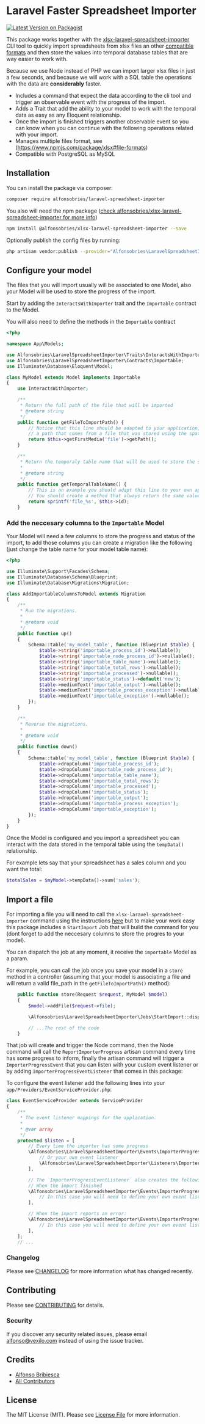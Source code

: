 # Laravel Faster Spreadsheet Importer

[![Latest Version on Packagist](https://img.shields.io/packagist/v/alfonsobries/laravel-spreadsheet-importer.svg?style=flat-square)](https://packagist.org/packages/alfonsobries/laravel-spreadsheet-importer)

This package works together with the [xlsx-laravel-spreadsheet-importer](https://github.com/alfonsobries/xlsx-laravel-spreadsheet-importer) CLI tool to quickly import spreadsheets from xlsx files an other [compatible formats](https://www.npmjs.com/package/xlsx#file-formats) and then store the values into temporal database tables that are way easier to work with.

Because we use Node instead of PHP we can import larger xlsx files in just a few seconds, and because we will work with a SQL table the operations with the data are **considerably** faster.

- Includes a command that expect the data according to the cli tool and trigger an observable event with the progress of the import.
- Adds a Trait that add the ability to your model to work with the temporal data as easy as any Eloquent relationship.
- Once the import is finished triggers another observable event so you can know when you can continue with the following operations related with your import.
- Manages multiple files format, see (https://www.npmjs.com/package/xlsx#file-formats)
- Compatible with PostgreSQL as MySQL

## Installation

You can install the package via composer:

```bash
composer require alfonsobries/laravel-spreadsheet-importer
```

You also will need the npm package ([check alfonsobries/xlsx-laravel-spreadsheet-importer for more info](https://github.com/alfonsobries/xlsx-laravel-spreadsheet-importer))

``` bash
npm install @alfonsobries/xlsx-laravel-spreadsheet-importer --save
```

Optionally publish the config files by running:
```bash
php artisan vendor:publish --provider="Alfonsobries\LaravelSpreadsheetImporter\LaravelSpreadsheetImporterServiceProvider" --tag="config"
``` 

## Configure your model

The files that you will import usually will be associated to one Model, also your Model will be used to store the progress of the import.

Start by adding the `InteractsWithImporter` trait and the `Importable` contract to the Model.

You will also need to define the methods in the `Importable` contract

```php
<?php

namespace App\Models;

use Alfonsobries\LaravelSpreadsheetImporter\Traits\InteractsWithImporter;
use Alfonsobries\LaravelSpreadsheetImporter\Contracts\Importable;
use Illuminate\Database\Eloquent\Model;

class MyModel extends Model implements Importable
{
    use InteractsWithImporter;

    /**
     * Return the full path of the file that will be imported
     * @return string
     */
    public function getFileToImportPath() {
    	// Notice that this line should be adapted to your application, this is an example for
    	// a path that comes from a file that was stored using the spatie media library package
    	return $this->getFirstMedia('file')->getPath();
    }

    /**
     * Return the temporaly table name that will be used to store the spreadsheet contents
     *
     * @return string
     */
    public function getTemporalTableName() {
    	// This is an example you should adapt this line to your own application
    	// You should create a method that always return the same value for the same model
    	return sprintf('file_%s', $this->id);
    }
```

### Add the neccesary columns to the `Importable` Model

Your Model will need a few columns to store the progress and status of the import, to add those columns you can create a migration like the following (just change the table name for your model table name):
``` php
<?php

use Illuminate\Support\Facades\Schema;
use Illuminate\Database\Schema\Blueprint;
use Illuminate\Database\Migrations\Migration;

class AddImportableColumnsToModel extends Migration
{
    /**
     * Run the migrations.
     *
     * @return void
     */
    public function up()
    {
        Schema::table('my_model_table', function (Blueprint $table) {
            $table->string('importable_process_id')->nullable();
            $table->string('importable_node_process_id')->nullable();
            $table->string('importable_table_name')->nullable();
            $table->string('importable_total_rows')->nullable();
            $table->string('importable_processed')->nullable();
            $table->string('importable_status')->default('new');
            $table->mediumText('importable_output')->nullable();
            $table->mediumText('importable_process_exception')->nullable();
            $table->mediumText('importable_exception')->nullable();
        });
    }

    /**
     * Reverse the migrations.
     *
     * @return void
     */
    public function down()
    {
        Schema::table('my_model_table', function (Blueprint $table) {
            $table->dropColumn('importable_process_id');
            $table->dropColumn('importable_node_process_id');
            $table->dropColumn('importable_table_name');
            $table->dropColumn('importable_total_rows');
            $table->dropColumn('importable_processed');
            $table->dropColumn('importable_status');
            $table->dropColumn('importable_output');
            $table->dropColumn('importable_process_exception');
            $table->dropColumn('importable_exception');
        });
    }
}
``` 

Once the Model is configured and you import a spreadsheet you can interact with the data stored in the temporal table using the `tempData()` relationship.

For example lets say that your spreadsheet has a sales column and you want the total:

```php
$totalSales = $myModel->tempData()->sum('sales');
``` 

## Import a file

For importing a file you will need to call the `xlsx-laravel-spreadsheet-importer` command using the instructions [here](https://github.com/alfonsobries/xlsx-laravel-spreadsheet-importer) but to make your work easy this package includes a `StartImport` Job that will build the command for you (dont forget to add the neccesary columns to store the progres to your model).

You can dispatch the job at any moment, it receive the `importable` Model as a param.

For example, you can call the job once you save your model in a `store` method in a controller (assuming that your model is associating a file and will return a valid file_path in the `getFileToImportPath()` method):

``` php 
	public function store(Request $request, MyModel $model)
    {
        $model->addFile($request->file);

        \Alfonsobries\LaravelSpreadsheetImporter\Jobs\StartImport::dispatch($model);

        // ...The rest of the code
    }
```

That job will create and trigger the Node command, then the Node command will call the `ReportImporterProgress` artisan command every time has some progress to inform, finally the artisan command will trigger a `ImporterProgressEvent` that you can listen with your custom event listener or by adding `ImporterProgressEventListener` that comes in this package:

To configure the event listener add the following lines into your `app/Providers/EventServiceProvider.php`:

``` php 
class EventServiceProvider extends ServiceProvider
{
    /**
     * The event listener mappings for the application.
     *
     * @var array
     */
    protected $listen = [
    	// Every time the importer has some progress
        \Alfonsobries\LaravelSpreadsheetImporter\Events\ImporterProgressEvent => [
        	// Or your own event listener
            \Alfonsobries\LaravelSpreadsheetImporter\Listeners\ImporterProgressEventListener::class,
        ],

        // The `ImporterProgressEventListener` also creates the following observable events:
        // When the import finished
        \Alfonsobries\LaravelSpreadsheetImporter\Events\ImporterProgressFinishedEvent => [
        	// In this case you will need to define your own event listener 
        ],

    	// When the import reports an error:
        \Alfonsobries\LaravelSpreadsheetImporter\Events\ImporterProgressErrorEvent => [
        	// In this case you will need to define your own event listener 
        ],
    ];
    // ...
``` 


### Changelog

Please see [CHANGELOG](CHANGELOG.md) for more information what has changed recently.

## Contributing

Please see [CONTRIBUTING](CONTRIBUTING.md) for details.

### Security

If you discover any security related issues, please email alfonso@vexilo.com instead of using the issue tracker.

## Credits

- [Alfonso Bribiesca](https://github.com/alfonsobries)
- [All Contributors](../../contributors)

## License

The MIT License (MIT). Please see [License File](LICENSE.md) for more information.
